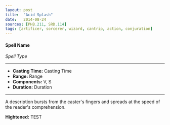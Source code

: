 ```yaml
---
layout: post
title:  "Acid Splash"
date:   2014-08-24
sources: [PHB.211, SRD.114]
tags: [artificer, sorcerer, wizard, cantrip, action, conjuration]
---
```


#### Spell Name
*Spell Type*
___
- **Casting Time:** Casting Time
- **Range:** Range
- **Components:** V, S
- **Duration:**  Duration
___
A description bursts from the caster's fingers and spreads at the speed of the reader's comprehension.

**Hightened:** TEST
